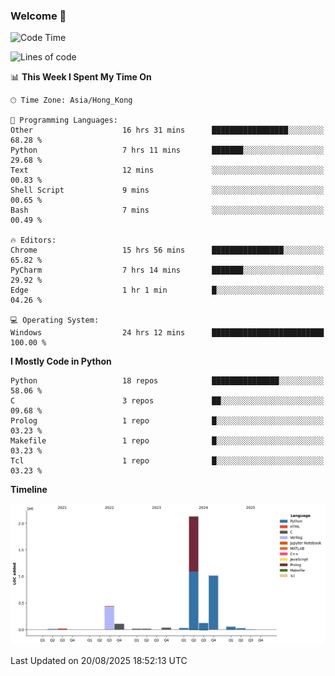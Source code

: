 ### Welcome 👋

<!--START_SECTION:waka-->
![Code Time](http://img.shields.io/badge/Code%20Time-2%2C477%20hrs%2012%20mins-blue)

![Lines of code](https://img.shields.io/badge/From%20Hello%20World%20I%27ve%20Written-4.0%20million%20lines%20of%20code-blue)

📊 **This Week I Spent My Time On** 

```text
🕑︎ Time Zone: Asia/Hong_Kong

💬 Programming Languages: 
Other                    16 hrs 31 mins      █████████████████░░░░░░░░   68.28 % 
Python                   7 hrs 11 mins       ███████░░░░░░░░░░░░░░░░░░   29.68 % 
Text                     12 mins             ░░░░░░░░░░░░░░░░░░░░░░░░░   00.83 % 
Shell Script             9 mins              ░░░░░░░░░░░░░░░░░░░░░░░░░   00.65 % 
Bash                     7 mins              ░░░░░░░░░░░░░░░░░░░░░░░░░   00.49 % 

🔥 Editors: 
Chrome                   15 hrs 56 mins      ████████████████░░░░░░░░░   65.82 % 
PyCharm                  7 hrs 14 mins       ███████░░░░░░░░░░░░░░░░░░   29.92 % 
Edge                     1 hr 1 min          █░░░░░░░░░░░░░░░░░░░░░░░░   04.26 % 

💻 Operating System: 
Windows                  24 hrs 12 mins      █████████████████████████   100.00 % 
```

**I Mostly Code in Python** 

```text
Python                   18 repos            ███████████████░░░░░░░░░░   58.06 % 
C                        3 repos             ██░░░░░░░░░░░░░░░░░░░░░░░   09.68 % 
Prolog                   1 repo              █░░░░░░░░░░░░░░░░░░░░░░░░   03.23 % 
Makefile                 1 repo              █░░░░░░░░░░░░░░░░░░░░░░░░   03.23 % 
Tcl                      1 repo              █░░░░░░░░░░░░░░░░░░░░░░░░   03.23 % 
```



**Timeline**

![Lines of Code chart](https://raw.githubusercontent.com/xhj2501/xhj2501/main/assets/bar_graph.png)


 Last Updated on 20/08/2025 18:52:13 UTC
<!--END_SECTION:waka-->


